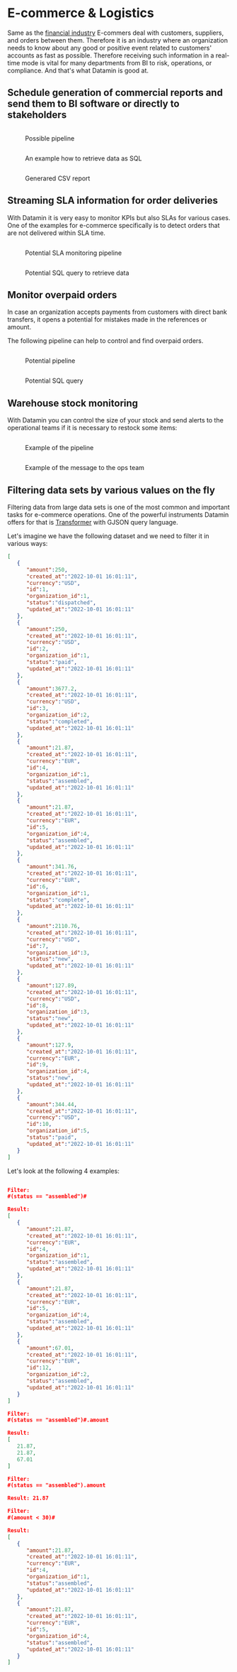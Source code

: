 # E-commerce & Logistics

Same as the [financial industry](finance-and-payments.md) E-commers deal with customers, suppliers, and orders between them. Therefore it is an industry where an organization needs to know about any good or positive event related to customers' accounts as fast as possible. Therefore receiving such information in a real-time mode is vital for many departments from BI to risk, operations, or compliance. And that's what Datamin is good at.

## Schedule generation of commercial reports and send them to BI software or directly to stakeholders

<figure><img src="../../.gitbook/assets/Screenshot 2022-10-01 at 23.40.47.png" alt=""><figcaption><p>Possible pipeline</p></figcaption></figure>

<figure><img src="../../.gitbook/assets/Screenshot 2022-10-01 at 23.41.05.png" alt=""><figcaption><p>An example how to retrieve data as SQL</p></figcaption></figure>

<figure><img src="../../.gitbook/assets/Screenshot 2022-10-01 at 23.43.31.png" alt=""><figcaption><p>Generared CSV report</p></figcaption></figure>

## Streaming SLA information for order deliveries

With Datamin it is very easy to monitor KPIs but also SLAs for various cases. One of the examples for e-commerce specifically is to detect orders that are not delivered within SLA time.

<figure><img src="../../.gitbook/assets/Screenshot 2022-10-07 at 19.13.03.png" alt=""><figcaption><p>Potential SLA monitoring pipeline</p></figcaption></figure>

<figure><img src="../../.gitbook/assets/Screenshot 2022-10-07 at 19.13.37.png" alt=""><figcaption><p>Potential SQL query to retrieve data</p></figcaption></figure>

## Monitor overpaid orders

In case an organization accepts payments from customers with direct bank transfers, it opens a potential for mistakes made in the references or amount.

The following pipeline can help to control and find overpaid orders.

<figure><img src="../../.gitbook/assets/Screenshot 2022-10-10 at 18.11.52.png" alt=""><figcaption><p>Potential pipeline</p></figcaption></figure>

<figure><img src="../../.gitbook/assets/Screenshot 2022-10-10 at 18.12.02.png" alt=""><figcaption><p>Potential SQL query</p></figcaption></figure>

## Warehouse stock monitoring

With Datamin you can control the size of your stock and send alerts to the operational teams if it is necessary to restock some items:

<figure><img src="../../.gitbook/assets/Screenshot 2022-10-10 at 18.19.31.png" alt=""><figcaption><p>Example of the pipeline</p></figcaption></figure>

<figure><img src="../../.gitbook/assets/Screenshot 2022-10-10 at 18.28.35.png" alt=""><figcaption><p>Example of the message to the ops team</p></figcaption></figure>

## Filtering data sets by various values on the fly

Filtering data from large data sets is one of the most common and important tasks for e-commerce operations. One of the powerful instruments Datamin offers for that is [Transformer](../../pipelines/tasks-ip/transformers.md#extracting-and-filtering-data-with-gjson) with GJSON query language.

Let's imagine we have the following dataset and we need to filter it in various ways:

```json
[
   {
      "amount":250,
      "created_at":"2022-10-01 16:01:11",
      "currency":"USD",
      "id":1,
      "organization_id":1,
      "status":"dispatched",
      "updated_at":"2022-10-01 16:01:11"
   },
   {
      "amount":250,
      "created_at":"2022-10-01 16:01:11",
      "currency":"USD",
      "id":2,
      "organization_id":1,
      "status":"paid",
      "updated_at":"2022-10-01 16:01:11"
   },
   {
      "amount":3677.2,
      "created_at":"2022-10-01 16:01:11",
      "currency":"USD",
      "id":3,
      "organization_id":2,
      "status":"completed",
      "updated_at":"2022-10-01 16:01:11"
   },
   {
      "amount":21.87,
      "created_at":"2022-10-01 16:01:11",
      "currency":"EUR",
      "id":4,
      "organization_id":1,
      "status":"assembled",
      "updated_at":"2022-10-01 16:01:11"
   },
   {
      "amount":21.87,
      "created_at":"2022-10-01 16:01:11",
      "currency":"EUR",
      "id":5,
      "organization_id":4,
      "status":"assembled",
      "updated_at":"2022-10-01 16:01:11"
   },
   {
      "amount":341.76,
      "created_at":"2022-10-01 16:01:11",
      "currency":"EUR",
      "id":6,
      "organization_id":1,
      "status":"complete",
      "updated_at":"2022-10-01 16:01:11"
   },
   {
      "amount":2110.76,
      "created_at":"2022-10-01 16:01:11",
      "currency":"USD",
      "id":7,
      "organization_id":3,
      "status":"new",
      "updated_at":"2022-10-01 16:01:11"
   },
   {
      "amount":127.89,
      "created_at":"2022-10-01 16:01:11",
      "currency":"USD",
      "id":8,
      "organization_id":3,
      "status":"new",
      "updated_at":"2022-10-01 16:01:11"
   },
   {
      "amount":127.9,
      "created_at":"2022-10-01 16:01:11",
      "currency":"EUR",
      "id":9,
      "organization_id":4,
      "status":"new",
      "updated_at":"2022-10-01 16:01:11"
   },
   {
      "amount":344.44,
      "created_at":"2022-10-01 16:01:11",
      "currency":"USD",
      "id":10,
      "organization_id":5,
      "status":"paid",
      "updated_at":"2022-10-01 16:01:11"
   }
]
```

Let's look at the following 4 examples:

<figure><img src="../../.gitbook/assets/Screenshot 2022-10-06 at 14.12.18.png" alt=""><figcaption></figcaption></figure>

```json
Filter: 
#(status == "assembled")#

Result:
[
   {
      "amount":21.87,
      "created_at":"2022-10-01 16:01:11",
      "currency":"EUR",
      "id":4,
      "organization_id":1,
      "status":"assembled",
      "updated_at":"2022-10-01 16:01:11"
   },
   {
      "amount":21.87,
      "created_at":"2022-10-01 16:01:11",
      "currency":"EUR",
      "id":5,
      "organization_id":4,
      "status":"assembled",
      "updated_at":"2022-10-01 16:01:11"
   },
   {
      "amount":67.01,
      "created_at":"2022-10-01 16:01:11",
      "currency":"EUR",
      "id":12,
      "organization_id":2,
      "status":"assembled",
      "updated_at":"2022-10-01 16:01:11"
   }
]

Filter:
#(status == "assembled")#.amount

Result:
[
   21.87,
   21.87,
   67.01
]

Filter:
#(status == "assembled").amount

Result: 21.87

Filter: 
#(amount < 30)#

Result: 
[
   {
      "amount":21.87,
      "created_at":"2022-10-01 16:01:11",
      "currency":"EUR",
      "id":4,
      "organization_id":1,
      "status":"assembled",
      "updated_at":"2022-10-01 16:01:11"
   },
   {
      "amount":21.87,
      "created_at":"2022-10-01 16:01:11",
      "currency":"EUR",
      "id":5,
      "organization_id":4,
      "status":"assembled",
      "updated_at":"2022-10-01 16:01:11"
   }
]
```
